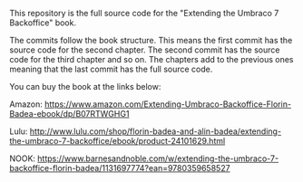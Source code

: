 This repository is the full source code for the "Extending the Umbraco 7 Backoffice" book. 

The commits follow the book structure. This means the first commit has the source code for the second chapter. The second commit has the source code for the third chapter and so on. The chapters add to the previous ones meaning that the last commit has the full source code.

You can buy the book at the links below:

Amazon:
https://www.amazon.com/Extending-Umbraco-Backoffice-Florin-Badea-ebook/dp/B07RTWGHG1

Lulu:
http://www.lulu.com/shop/florin-badea-and-alin-badea/extending-the-umbraco-7-backoffice/ebook/product-24101629.html

NOOK:
https://www.barnesandnoble.com/w/extending-the-umbraco-7-backoffice-florin-badea/1131697774?ean=9780359658527